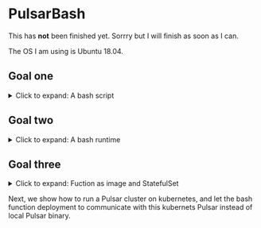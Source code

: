 # PulsarBash
This has **not** been finished yet. Sorrry but I will finish as soon as I can.

The OS I am using is Ubuntu 18.04.

## Goal one
<details>
  <summary> Click to expand: A bash script</summary>
  <br>
  Please refer to the bash script /src/exclamation.sh in the repo. It adds an exclamation at the end of the input.  
 
</details>

## Goal two
<details>
  <summary> Click to expand: A bash runtime</summary>
 <br>
  The C++ code is straightforward: it consumes data from one pulsar topic, then call the `system()` function to execute the bash, and finially return the bash script result to another pulsar topic. If you have dependencies [installed](https://pulsar.apache.org/docs/en/client-libraries-cpp/), you can compile the pulsar c++ client code and generate executable `bashruntime` by:

`g++ ./bashruntime.cc -o bashruntime /usr/lib/libpulsar.so -I ../include`

If you have [standalone Pulsar](https://pulsar.apache.org/docs/en/standalone/#start-pulsar-standalone) running on your local machine, you can then run `./bashruntime localhost` where `localhost` is the Pulsar url to see the that we have successfully called the bash script to add an exclamation and pulish it to another topic. 
  
If you cannot install the C++ client dependencies, you can call me, or I provided a docker image of this bashruntime, so you do not need to worry about the indepencies and compiling anymore.  
  
 `docker pull wangzhen1997/pulsar_bash:1`
  
`docker run --network="host" -it --rm -it wangzhen1997/pulsar_bash:1 localhost`
  
  Here I add `--network="host" ` because the standalone Pulsar is running on your host machine rather than contianer itself, otherwise the localhost of the host machine is not reachable from the container. In the next part, I will cover how can you run the Pulsar in Kubernetes cluster, so your container can directly talk with Pulsar using Pulsar proxy service url.  
 
</details>

## Goal three 
<details>
  <summary> Click to expand: Fuction as image and StatefulSet</summary>
  <br>
   <b>Docker image</b>
   Please refer to the `Dockerfile` in the repo for details on building a Docker image for this bashruntime: bascially you choose the approriate base
   image, and then COPY the execuable together with dependience and libraies to the image. I kept it in mind that the image should be small. It is pushed    to [DockerHub](https://hub.docker.com/r/wangzhen1997/pulsar_bash), so you can give it a try.  
  <br><br>
  <b>Deploy the StatefulSet on Kubernetes</b> 
  For this part, I except you to have a Pulsar deployed on Kubernetes first, so if you do not have a Kubernetes cluster installed, you can try this [k8sinstall-kubeadm](https://github.com/cncamp/101/blob/master/k8s-install/k8s-by-kubeadm/3.k8s-install.md). They you can follow [this](https://pulsar.apache.org/docs/en/kubernetes-helm/#step-1-install-pulsar-helm-chart) to install Pulsar on Kubernetes. Simply copy and paste all 1-6 in step 1 and wait for a few mins to get the Pulsar service ready. Please Do NOT use minikube because it brought me many problems. 
 
</details>


<!-- **But** you will get broker connection error, because the `pulsar_bash` runs inside a container and it cannot communicate with host network. One solution is to run a `broker` background process along with the `bash_runtime` process in one container, but I think this is not scalable and practical. I am having diffciluity on deploying this [pulsar-standalone](https://hub.docker.com/r/apachepulsar/pulsar-standalone) on k8s. If succesfully, I can expose it as a service and then my `bash_runtime` can talk with broker ...
 -->
 
Next, we show how to run a Pulsar cluster on kubernetes, and let the bash function deployment to communicate with this kubernets Pulsar instead of local Pulsar binary.  

